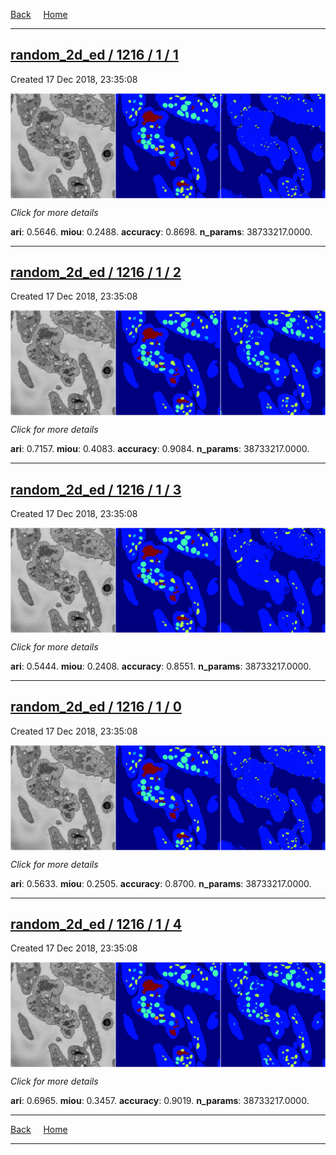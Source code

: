 
[Back](..)&nbsp;&nbsp;&nbsp;&nbsp;&nbsp;[Home](https://leapmanlab.github.io/snapshots)

---

<div class="summary"><a href="1"><h2>random_2d_ed / 1216 / 1 / 1</h2></a><p>Created 17 Dec 2018, 23:35:08
</p><a href="1"><img src="1/media/summary.png" align="center"></a><p>
<i>Click for more details</i>
</p></div>

**ari**: 0.5646. **miou**: 0.2488. **accuracy**: 0.8698. **n_params**: 38733217.0000. 

---

<div class="summary"><a href="2"><h2>random_2d_ed / 1216 / 1 / 2</h2></a><p>Created 17 Dec 2018, 23:35:08
</p><a href="2"><img src="2/media/summary.png" align="center"></a><p>
<i>Click for more details</i>
</p></div>

**ari**: 0.7157. **miou**: 0.4083. **accuracy**: 0.9084. **n_params**: 38733217.0000. 

---

<div class="summary"><a href="3"><h2>random_2d_ed / 1216 / 1 / 3</h2></a><p>Created 17 Dec 2018, 23:35:08
</p><a href="3"><img src="3/media/summary.png" align="center"></a><p>
<i>Click for more details</i>
</p></div>

**ari**: 0.5444. **miou**: 0.2408. **accuracy**: 0.8551. **n_params**: 38733217.0000. 

---

<div class="summary"><a href="0"><h2>random_2d_ed / 1216 / 1 / 0</h2></a><p>Created 17 Dec 2018, 23:35:08
</p><a href="0"><img src="0/media/summary.png" align="center"></a><p>
<i>Click for more details</i>
</p></div>

**ari**: 0.5633. **miou**: 0.2505. **accuracy**: 0.8700. **n_params**: 38733217.0000. 

---

<div class="summary"><a href="4"><h2>random_2d_ed / 1216 / 1 / 4</h2></a><p>Created 17 Dec 2018, 23:35:08
</p><a href="4"><img src="4/media/summary.png" align="center"></a><p>
<i>Click for more details</i>
</p></div>

**ari**: 0.6965. **miou**: 0.3457. **accuracy**: 0.9019. **n_params**: 38733217.0000. 

---

[Back](..)&nbsp;&nbsp;&nbsp;&nbsp;&nbsp;[Home](https://leapmanlab.github.io/snapshots)

---